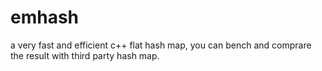 # emhash
a very fast and efficient c++ flat hash map, you can bench and comprare the result with third party hash map.
